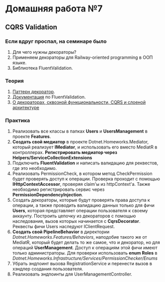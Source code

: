 # Домашняя работа №7

## CQRS Validation

### Если вдруг проспал, на семинаре было
1) Для чего нужны декораторы?
2) Применяем декораторы для Railway-oriented programming в ООП языке.
3) Библиотека FluentValidation.

### Теория
1. [Паттерн декоратор](https://metanit.com/sharp/patterns/4.1.php).
2. [Документация](https://docs.fluentvalidation.net) по FluentValidation.
3. [О декораторах, сквозной функциональности, CQRS и слоеной архитектуре](https://habr.com/ru/articles/353258/)

### Практика
1. Реализовать все классы в папках **Users** и **UsersManagement** в проекте **Features**.
2. **Создать свой медиатор** в проекте Dotnet.Homeworks.Mediator, который реализует **IMediator**, и использовать его вместо MediatR в контроллерах. **Регистрировать медиатор через Helpers/ServiceCollectionExtensions**
3. Подключить **FluentValidation** и написать валидацию для реквестов, где это необходимо.
4. Реализовать PermissionCheck, в котором метод CheckPermission будет проверять доступ к операции. Проверка проходит с помощью **IHttpContextAccessor**, проверяя claim'ы из httpContext'а. Также необходимо регистрировать сервис через **PermissionDependencyInjection**.  
5. Создать декораторы, которые будут проверять права доступа к операции, а также проводить валидацию данных только для фичи **Users**, которая представляет операции пользователя к своему аккаунту. Построить цепочку из декораторов с помощью наследования, вызов которых начинается с **CqrsDecorator**. Реквесты фичи Users наследуют IClientRequest.
6. **Создать свой PipelineBehavior** в директории *Dotnet.Homeworks.Features/Behaviors*, наподобие такого же от MediatR, который будет делать то же самое, что и декоратор, но для операций **UserManagement**. Доступ к операциям этой фичи имеют только администраторы. Для проверки использовать **enum Roles** в *Dotnet.Homeworks.Infrastructure/Services/PermissionChecker/Enums*
7. Убрать эндпоинт вызова RegistrationService и перенести вызов в хэндлер создания пользователя.  
8. Реализовать эндпоинты для UserManagementController.
